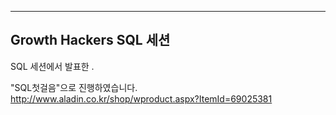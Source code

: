 ------------------------
Growth Hackers SQL 세션
------------------------

SQL 세션에서 발표한 .

"SQL첫걸음"으로 진행하였습니다.
http://www.aladin.co.kr/shop/wproduct.aspx?ItemId=69025381
